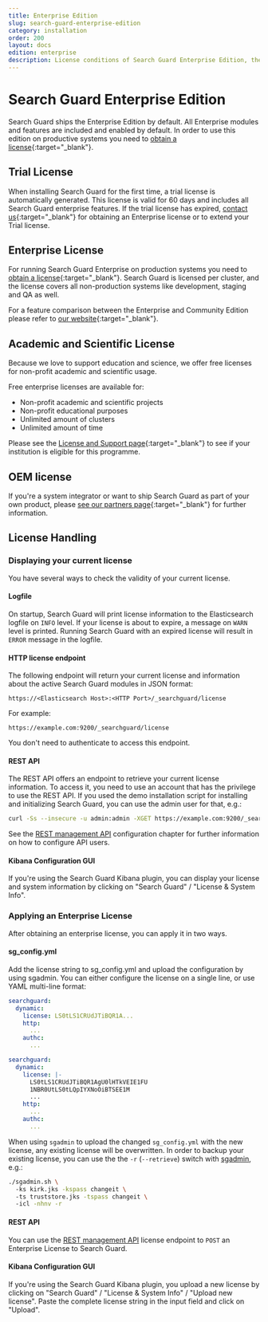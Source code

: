 ```yaml
---
title: Enterprise Edition
slug: search-guard-enterprise-edition
category: installation
order: 200
layout: docs
edition: enterprise
description: License conditions of Search Guard Enterprise Edition, the enterprise security suite for Elasticsearch.
---
```

<!---
Copryight 2017 floragunn GmbH
-->

# Search Guard Enterprise Edition

Search Guard ships the Enterprise Edition by default. All Enterprise modules and features are included and enabled by default. In order to use this edition on productive systems you need to [obtain a license](https://floragunn.com/searchguard-license-support/){:target="_blank"}. 

## Trial License

When installing Search Guard for the first time, a trial license is automatically generated. This license is valid for 60 days and includes all Search Guard enterprise features. If the trial license has expired, [contact us](https://floragunn.com/contact/){:target="_blank"} for obtaining an Enterprise license or to extend your Trial license.

## Enterprise License

For running Search Guard Enterprise on production systems you need to [obtain a license](https://floragunn.com/searchguard-license-support/){:target="_blank"}. Search Guard is licensed per cluster, and the license covers all non-production systems like development, staging and QA as well.

For a feature comparison between the Enterprise and Community Edition please refer to [our website](https://floragunn.com/searchguard-license-support/){:target="_blank"}.

## Academic and Scientific License

Because we love to support education and science, we offer free licenses for non-profit academic and scientific usage. 

Free enterprise licenses are available for:

* Non-profit academic and scientific projects
* Non-profit educational purposes
* Unlimited amount of clusters
* Unlimited amount of time

Please see the [License and Support page](https://floragunn.com/searchguard-license-support/){:target="_blank"} to see if your institution is eligible for this programme. 

## OEM license

If you're a system integrator or want to ship Search Guard as part of your own product, please [see our partners page](https://floragunn.com/search-guard-partners/){:target="_blank"} for further information.

## License Handling

### Displaying your current license

You have several ways to check the validity of your current license.

#### Logfile

On startup, Search Guard will print license information to the Elasticsearch logfile on `INFO` level. If your license is about to expire, a message on `WARN` level is printed. Running Search Guard with an expired license will result in `ERROR` message in the logfile.

#### HTTP license endpoint

The following endpoint will return your current license and information about the active Search Guard modules in JSON format:

```
https://<Elasticsearch Host>:<HTTP Port>/_searchguard/license
```

For example:

```
https://example.com:9200/_searchguard/license
```

You don't need to authenticate to access this endpoint.

#### REST API

The REST API offers an endpoint to retrieve your current license information. To access it, you need to use an account that has the privilege to use the REST API. If you used the demo installation script for installing and initializing Search Guard, you can use the admin user for that, e.g.:

```bash
curl -Ss --insecure -u admin:admin -XGET https://example.com:9200/_searchguard/license?pretty
```

See the [REST management API](restapi_api.md) configuration chapter for further information on how to configure API users.

#### Kibana Configuration GUI

If you're using the Search Guard Kibana plugin, you can display your license and system information by clicking on "Search Guard" / "License & System Info".

### Applying an Enterprise License

After obtaining an enterprise license, you can apply it in two ways. 

#### sg_config.yml

Add the license string to sg_config.yml and upload the configuration by using sgadmin. You can either configure the license on a single line, or use YAML multi-line format:

```yaml
searchguard:
  dynamic:
    license: LS0tLS1CRUdJTiBQR1A...
    http:
      ...
    authc:          
      ...
```

```yaml
searchguard:
  dynamic:
    license: |-
      LS0tLS1CRUdJTiBQR1AgU0lHTkVEIE1FU
      1NBR0UtLS0tLQpIYXNoOiBTSEE1M
      ...    
    http:
      ...
    authc:          
      ...
```

When using `sgadmin` to upload the changed `sg_config.yml` with the new license, any existing license will be overwritten. In order to backup your existing license, you can use the the `-r` (`--retrieve`) switch with [sgadmin](sgadmin.md), e.g.:

```bash
./sgadmin.sh \ 
  -ks kirk.jks -kspass changeit \  
  -ts truststore.jks -tspass changeit \ 
  -icl -nhnv -r
``` 
#### REST API

You can use the [REST management API](restapi_api.md) license endpoint to `POST` an Enterprise License to Search Guard.

#### Kibana Configuration GUI

If you're using the Search Guard Kibana plugin, you upload a new license by clicking on "Search Guard" / "License & System Info" / "Upload new license". Paste the complete license string in the input field and click on "Upload".
